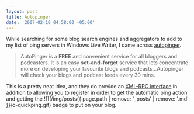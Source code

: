 ```yaml
---
layout: post
title: Autopinger
date: '2007-02-10 04:58:00 -05:00'
---
```


While searching for some blog search engines and aggregators to add to my list of ping servers in Windows Live Writer, I came across [autopinger](http://autopinger.com/).

> AutoPinger is a **FREE** and convenient service for all bloggers and podcasters. It is an easy **set-and-forget** service that lets concentrate more on developing your favourite blogs and podcasts...Autopinger will check your blogs and podcast feeds every 30 mins.

This is a pretty neat idea, and they do provide an [XML-RPC interface](http://autopinger.com/about/blog_ping_interfaces.aspx) in addition to allowing you to register in order to get the automatic ping action and getting the ![](/img/posts{{ page.path | remove: '_posts' | remove: '.md' }}/o-quickping.gif) badge to put on your blog.
